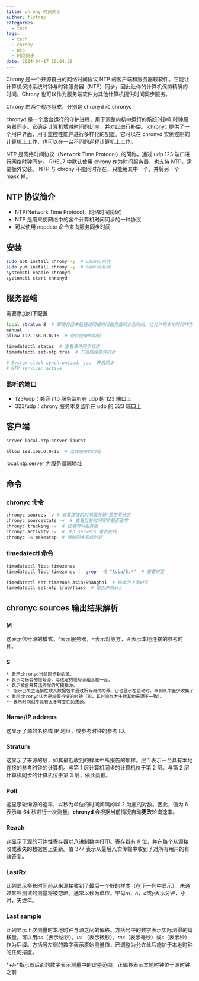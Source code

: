 ```yaml
---
title: chrony 时间同步
author: flytrap
categories:
  - tech
tags:
  - tech
  - chrony
  - ntp
  - 时间同步
date: 2024-04-17 10:04:28
---
```


Chrony 是一个开源自由的网络时间协议 NTP 的客户端和服务器软软件。它能让计算机保持系统时钟与时钟服务器（NTP）同步，因此让你的计算机保持精确的时间，Chrony 也可以作为服务端软件为其他计算机提供时间同步服务。

Chrony 由两个程序组成，分别是 chronyd 和 chronyc

chronyd 是一个后台运行的守护进程，用于调整内核中运行的系统时钟和时钟服务器同步。它确定计算机增减时间的比率，并对此进行补偿。
chronyc 提供了一个用户界面，用于监控性能并进行多样化的配置。它可以在 chronyd 实例控制的计算机上工作，也可以在一台不同的远程计算机上工作。

NTP 是网络时间协议（Network Time Protocol）的简称，通过 udp 123 端口进行网络时钟同步。
RHEL7 中默认使用 chrony 作为时间服务器，也支持 NTP，需要额外安装。
NTP 与 chrony 不能同时存在，只能用其中一个，并将另一个 mask 掉。

<!--more-->

## NTP 协议简介

- NTP(Network Time Protocol，网络时间协议)
- NTP 是用来使网络中的各个计算机时间同步的一种协议
- 可以使用 nepdate 命令来向服务同步时间

## 安装

```bash
sudo apt install chrony -y  # Ubuntu系列
sudo yum install chrony -y  # centos系列
systemctl enable chronyd
systemctl start chronyd
```

## 服务器端

需要添加如下配置

```bash
local stratum 8  # 即使自己未能通过网络时间服务器同步到时间，也允许将本地时间作为标准时间授时给其它客户端
manual
allow 192.168.0.0/16  # 允许使用的网段

timedatectl status  # 查看事件同步状态
timedatectl set-ntp true  # 开启网络事件同步

# System clock synchronized: yes  开启同步
# NTP service: active
```

### 监听的端口

- 123/udp：兼容 ntp 服务监听在 udp 的 123 端口上
- 323/udp：chrony 服务本身监听在 udp 的 323 端口上

## 客户端

```bash
server local.ntp.server iburst

allow 192.168.0.0/16  # 允许使用的网段
```

local.ntp.server 为服务器端地址

## 命令

### chronyc 命令

```bash
chronyc sources -v # 查看连接的时间服务器*是正常状态
chronyc sourcestats -v  # 查看当前时间同步是否正常
chronyc tracking -v  # 校准时间服务器
chronyc activity -v  # ntp servers 是否在线
chronyc -a makestep  # 强制同步系统时刻
```

### timedatectl 命令

```bash
timedatectl list-timezones
timedatectl list-timezones |  grep  -E "Asia/S.*"  # 查看时区

timedatectl set-timezone Asia/Shanghai  # 修改为上海时区
timedatectl set-ntp true/flase  # 是否开启ntp
```

## chronyc sources 输出结果解析

### M

这表示信号源的模式。^表示服务器，=表示对等方，＃表示本地连接的参考时钟。

### S

```bash
* 表示chronyd当前同步到的源。
+ 表示可接受的信号源，与选定的信号源组合在一起。
- 表示被合并算法排除的可接受源。
？ 指示已失去连接性或其数据包未通过所有测试的源。它也显示在启动时，直到从中至少收集了3个样本为止（临时状态）。
x 表示chronyd认为是虚假行情的时钟（即，其时间与大多数其他来源不一致）。
〜 表示时间似乎具有太多可变性的来源。
```

### Name/IP address

这显示了源的名称或 IP 地址，或参考时钟的参考 ID。

### Stratum

这显示了来源的层，如其最近收到的样本中所报告的那样。层 1 表示一台具有本地连接的参考时钟的计算机。与第 1 层计算机同步的计算机位于第 2 层。与第 2 层计算机同步的计算机位于第 3 层，依此类推。

### Poll

这显示轮询源的速率，以秒为单位的时间间隔的以 2 为底的对数。因此，值为 6 表示每 64 秒进行一次测量。**chronyd 会**根据当前情况自动**更改**轮询速率。

### Reach

这显示了源的可达性寄存器以八进制数字打印。寄存器有 8 位，并在每个从源接收或丢失的数据包上更新。值 377 表示从最后八次传输中收到了对所有用户的有效答复。

### LastRx

此列显示多长时间前从来源接收到了最后一个好的样本（在下一列中显示）。未通过某些测试的测量将被忽略。通常以秒为单位。字母*m*，_h_，*d*或*y*表示分钟，小时，天或年。

### Last sample

此列显示上次测量时本地时钟与源之间的偏移。方括号中的数字表示实际测得的偏移量。可以用*ns*（表示纳秒），*us* （表示微秒），_ms_（表示毫秒）或*s*（表示秒）作为后缀。方括号左侧的数字表示原始测量值，已调整为允许此后施加于本地时钟的任何摆度。

*+/-*指示器后面的数字表示测量中的误差范围。正偏移表示本地时钟位于源时钟之前
